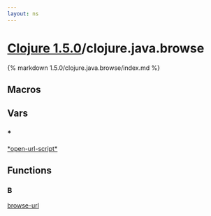 ```yaml
---
layout: ns
---
```

# [Clojure 1.5.0](../)/clojure.java.browse

{% markdown 1.5.0/clojure.java.browse/index.md %}



## Macros



## Vars

### *

[\*open-url-script\*](./STAR_open_DASH_url_DASH_script_STAR/)


## Functions

### B

[browse-url](./browse_DASH_url/)
